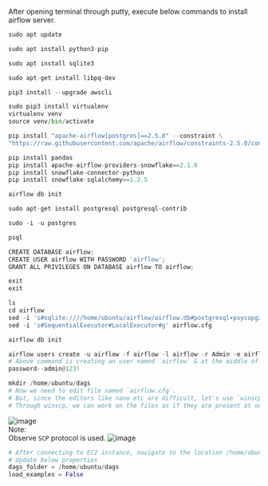 After opening terminal through putty, execute below commands to install airflow server.
```python
sudo apt update

sudo apt install python3-pip

sudo apt install sqlite3

sudo apt-get install libpq-dev

pip3 install --upgrade awscli

sudo pip3 install virtualenv
virtualenv venv 
source venv/bin/activate

pip install "apache-airflow[postgres]==2.5.0" --constraint \
"https://raw.githubusercontent.com/apache/airflow/constraints-2.5.0/constraints-3.7.txt"

pip install pandas
pip install apache-airflow-providers-snowflake==2.1.0
pip install snowflake-connector-python
pip install snowflake-sqlalchemy==1.2.5

airflow db init

sudo apt-get install postgresql postgresql-contrib

sudo -i -u postgres

psql

CREATE DATABASE airflow;
CREATE USER airflow WITH PASSWORD 'airflow';
GRANT ALL PRIVILEGES ON DATABASE airflow TO airflow;

exit
exit

ls
cd airflow
sed -i 's#sqlite:////home/ubuntu/airflow/airflow.db#postgresql+psycopg2://airflow:airflow@localhost/airflow#g' airflow.cfg
sed -i 's#SequentialExecutor#LocalExecutor#g' airflow.cfg

airflow db init

airflow users create -u airflow -f airflow -l airflow -r Admin -e airflow@gmail.com
# Above command is creating an user named `airflow` & at the middle of above command execution, it will ask you for password
password--admin@123!

mkdir /home/ubuntu/dags
# Now we need to edit file named `airflow.cfg`.
# But, since the editors like nano etc are difficult, let's use `winscp` & connect to our EC2 instacne.
# Through winscp, we can work on the files as if they are present at our local computer.
```
![image](https://github.com/user-attachments/assets/b566a89f-73d0-4675-b3dd-05f1ddbafd69)</br>
Note:</br>
Observe `SCP` protocol is used.
![image](https://github.com/user-attachments/assets/47a73aa1-702f-4f57-87cd-55f6a5019c2e)
```python
# After connecting to EC2 instance, navigate to the location /home/ubuntu/airflow/airflow.cfg
# Update below properties
dags_folder = /home/ubuntu/dags
load_examples = False
```

